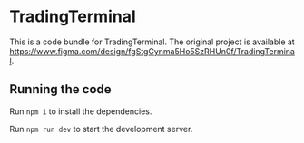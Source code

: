 
  # TradingTerminal

  This is a code bundle for TradingTerminal. The original project is available at https://www.figma.com/design/fgStgCynma5Ho5SzRHUn0f/TradingTerminal.

  ## Running the code

  Run `npm i` to install the dependencies.

  Run `npm run dev` to start the development server.
  